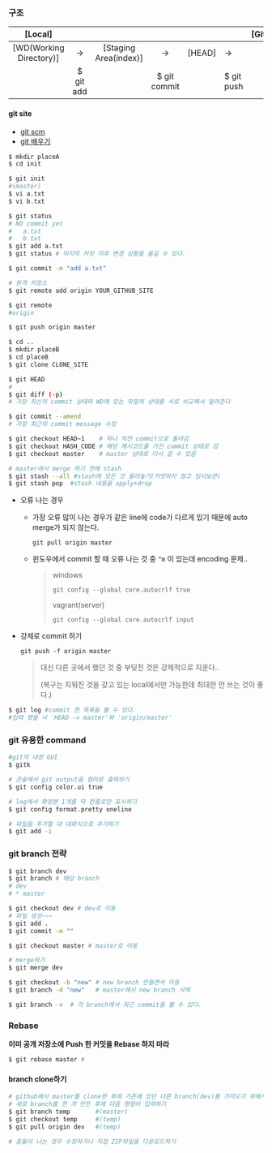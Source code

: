 ### 구조

|         [Local]         |           |                       |              |        |            | [Github] |
| :---------------------: | :-------: | :-------------------: | :----------: | :----: | ---------- | -------- |
| [WD(Working Directory)] |     →     | [Staging Area(index)] |      →       | [HEAD] | →          |          |
|                         | $ git add |                       | $ git commit |        | $ git push |          |



#### git site

- [git scm](https://git-scm.com/)
- [git 배우기](https://backlog.com/git-tutorial/kr/)



```bash
$ mkdir placeA
$ cd init

$ git init
#(master)
$ vi a.txt
$ vi b.txt

$ git status
# NO commit yet
#	a.txt
#	b.txt
$ git add a.txt
$ git status # 마지막 커밋 이후 변경 상황을 옮길 수 있다.

$ git commit -m "add a.txt"

# 원격 저장소
$ git remote add origin YOUR_GITHUB_SITE

$ git remote
#origin

$ git push origin master

$ cd ..
$ mkdir placeB
$ cd placeB
$ git clone CLONE_SITE

$ git HEAD
# 
$ git diff (-p)
# 가장 최신의 commit 상태와 WD에 있는 파일의 상태를 서로 비교해서 알려준다

$ git commit --amend
# 가장 최근의 commit message 수정

$ git checkout HEAD~1    # 하나 직전 commit으로 돌아감
$ git checkout HASH_CODE # 해당 해시코드를 가진 commit 상태로 감
$ git checkout master    # master 상태로 다시 갈 수 있음

# master에서 merge 하기 전에 stash
$ git stash --all #stash에 모든 것 올려놓기(커밋하지 않고 임시보관)
$ git stash pop  #stash 내용을 apply+drop
```



- 오류 나는 경우

  - 가장 오류 많이 나는 경우가 같은 line에 code가 다르게 있기 때문에 auto merge가 되지 않는다.

    `git pull origin master` 

  - 윈도우에서 commit 할 때 오류 나는 것 중 `^m` 이 있는데 encoding 문제..

    > windows
    >
    > `git config --global core.autocrlf true`
    >
    > vagrant(server)
    >
    > `git config --global core.autocrlf input`




- 강제로 commit 하기

  `git push -f origin master`

  > 대신 다른 곳에서 했던 것 중 부딪친 것은 강제적으로 지운다..
  >
  > (복구는 지워진 것을 갖고 있는 local에서만 가능한데 최대한 안 쓰는 것이 좋다.)



```bash
$ git log #commit 한 목록을 볼 수 있다.
#입력 했을 시 'HEAD -> master'와 'origin/master'
```

### git 유용한 command

```bash
#git의 내장 GUI
$ gitk

# 콘솔에서 git output을 컬러로 출력하기
$ git config color.ui true

# log에서 확정본 1개를 딱 한줄로만 표시하기
$ git config format.pretty oneline

# 파일을 추가할 대 대화식으로 추가하기
$ git add -i
```



### git branch 전략

```bash
$ git branch dev
$ git branch # 해당 branch
# dev
# * master

$ git checkout dev # dev로 이동
# 파일 생성~~~
$ git add .
$ git commit -m ""

$ git checkout master # master로 이동

# merge하기
$ git merge dev

$ git checkout -b "new" # new branch 만들면서 이동
$ git branch -d "new"   # master에서 new branch 삭제

$ git branch -v  # 각 branch에서 최근 commit을 볼 수 있다.
```

### Rebase

**이미 공개 저장소에 Push 한 커밋을 Rebase 하지 마라** 

```bash
$ git rebase master #
```



#### branch clone하기 

```bash
# github에서 master를 clone한 후에 기존에 있던 다른 branch(dev)를 가져오기 위해서는
# 새로 branch를 한 개 만든 후에 다음 명령어 입력하기
$ git branch temp 		#(master)
$ git checkout temp 	#(temp)
$ git pull origin dev 	#(temp)

# 충돌이 나는 경우 수정하거나 직접 ZIP파일을 다운로드하기
```


